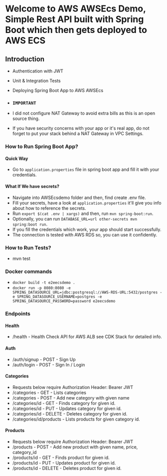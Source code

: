 # Welcome to AWS AWSEcs Demo, Simple Rest API built with Spring Boot which then gets deployed to AWS ECS

## Introduction

- Authentication with JWT
- Unit & Integration Tests
- Deploying Spring Boot App to AWS AWSEcs

- ### `IMPORTANT`

- I did not configure NAT Gateway to avoid extra bills as this is an open source thing.
- If you have security concerns with your app or it's real app, do not forget to put your stack behind a NAT Gateway in VPC Settings.

### How to Run Spring Boot App?

#### Quick Way

- Go to `application.properties` file in spring boot app and fill it with your credentials.

#### What If We have secrets?

- Navigate into AWSEcsdemo folder and then, find create .env file.
- Fill your secrets, have a look at `application.properties` it'll give you info about how to reference the secrets.
- Run `export $(cat .env | xargs)` and then, run `mvn spring-boot:run`.
- Optionally, you can run `DATABASE_URL=url other-secrets mvn spring:boot run`.
- If you fill the credentials which work, your app should start successfully.
- The connection is tested with AWS RDS so, you can use it confidently.

### How to Run Tests?

- mvn test

### Docker commands

- `docker build -t e2eecsdemo .`
- `docker run -p 8080:8080 -e SPRING_DATASOURCE_URL=jdbc:postgresql://AWS-RDS-URL:5432/postgres -e SPRING_DATASOURCE_USERNAME=postgres -e SPRING_DATASOURCE_PASSWORD=password e2eecsdemo`

### Endpoints

#### Health

- /health - Health Check API for AWS ALB see CDK Stack for detailed info.

#### Auth

- /auth/signup - POST - Sign Up
- /auth/login - POST - Sign In / Login

#### Categories

- Requests below require Authorization Header: Bearer JWT
- /categories - GET - Lists categories
- /categories - POST - Add new category with given name
- /categories/id - GET - Finds category for given id.
- /categories/id - PUT - Updates category for given id.
- /categories/id - DELETE - Deletes category for given id.
- /categories/id/products - Lists products for given category id.

#### Products

- Requests below require Authorization Header: Bearer JWT
- /products - POST - Add new product with given name, price, category_id
- /products/id - GET - Finds product for given id.
- /products/id - PUT - Updates product for given id.
- /products/id - DELETE - Deletes product for given id.
